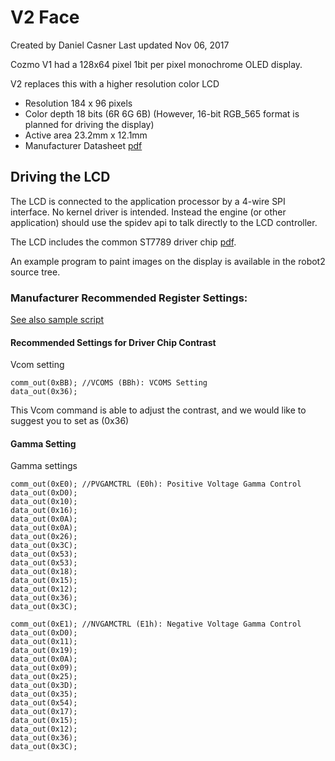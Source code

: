 # V2 Face

Created by Daniel Casner Last updated Nov 06, 2017

Cozmo V1 had a 128x64 pixel 1bit per pixel monochrome OLED display.

V2 replaces this with a higher resolution color LCD

* Resolution 184 x 96 pixels
* Color depth 18 bits (6R 6G 6B) (However, 16-bit RGB_565 format is planned for driving the display)
* Active area 23.2mm x 12.1mm
* Manufacturer Datasheet [pdf](ST0103A1W-WSNLW-F_A01%20170519.pdf)


## Driving the LCD

The LCD is connected to the application processor by a 4-wire SPI interface. No kernel driver is intended. Instead the engine (or other application) should use the spidev api to talk directly to the LCD controller.

The LCD includes the common ST7789 driver chip [pdf](ST7789.pdf).

An example program to paint images on the display is available in the robot2 source tree.

### Manufacturer Recommended Register Settings:

[See also sample script](ST0103A1+ST7789V%20Initial%20Code%20Ver01%2020170825.txt)

#### Recommended Settings for Driver Chip Contrast
Vcom setting

```
comm_out(0xBB); //VCOMS (BBh): VCOMS Setting
data_out(0x36);
```

This Vcom command is able to adjust the contrast, and we would like to suggest you to set as (0x36)


#### Gamma Setting

Gamma settings

```
comm_out(0xE0); //PVGAMCTRL (E0h): Positive Voltage Gamma Control
data_out(0xD0);
data_out(0x10);
data_out(0x16);
data_out(0x0A);
data_out(0x0A);
data_out(0x26);
data_out(0x3C);
data_out(0x53);
data_out(0x53);
data_out(0x18);
data_out(0x15);
data_out(0x12);
data_out(0x36);
data_out(0x3C);
 
comm_out(0xE1); //NVGAMCTRL (E1h): Negative Voltage Gamma Control
data_out(0xD0);
data_out(0x11);
data_out(0x19);
data_out(0x0A);
data_out(0x09);
data_out(0x25);
data_out(0x3D);
data_out(0x35);
data_out(0x54);
data_out(0x17);
data_out(0x15);
data_out(0x12);
data_out(0x36);
data_out(0x3C);
```